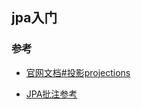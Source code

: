 ## jpa入门



### 参考

- [官网文档#投影projections](https://docs.spring.io/spring-data/jpa/docs/2.1.10.RELEASE/reference/html/#projections)

- [JPA批注参考](https://yq.aliyun.com/articles/395454?spm=5176.11065265.1996646101.searchclickresult.4c85fdab3hsL67#)

  ​